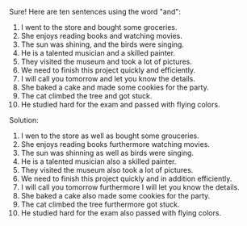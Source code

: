 Sure! Here are ten sentences using the word "and":

1. I went to the store and bought some groceries.
2. She enjoys reading books and watching movies.
3. The sun was shining, and the birds were singing.
4. He is a talented musician and a skilled painter.
5. They visited the museum and took a lot of pictures.
6. We need to finish this project quickly and efficiently.
7. I will call you tomorrow and let you know the details.
8. She baked a cake and made some cookies for the party.
9. The cat climbed the tree and got stuck.
10. He studied hard for the exam and passed with flying colors.

Solution:

1. I wen to the store as well as bought some grouceries.
2. She enjoys reading books furthermore watching movies.
3. The sun was shinning as well as birds were singing.
4. He is a talented musician also a skilled painter.
5. They visited the museum also took a lot of pictures.
6. We need to finish this project quickly and in addition efficiently.
7. I will call you tomorrow furthermore I will let you know the details.
8. She baked a cake also made some cookies for the party.
9. The cat climbed the tree furthermore got stuck.
10. He studied hard for the exam also passed with flying colors.